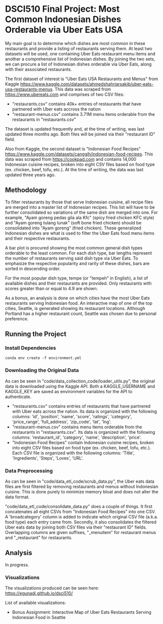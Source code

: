 # DSCI510 Final Project: Most Common Indonesian Dishes Orderable via Uber Eats USA

My main goal is to determine which dishes are most common in these restaurants and provide a listing of restaurants serving them. At least two datasets will be used, one containing Uber Eats restaurant menu items and another a comprehensive list of Indonesian dishes. By joining the two sets, we can procure a list of Indonesian dishes orderable via Uber Eats, along with their associated restaurants. 

The first dataset of interest is "Uber Eats USA Restaurants and Menus" from Kaggle <https://www.kaggle.com/datasets/ahmedshahriarsakib/uber-eats-usa-restaurants-menus>. This data was scraped from <https://www.ubereats.com> and comprises of two CSV files:

- "restaurants.csv" contains 40k+ entries of restaurants that have partnered with Uber eats accross the nation
- "restaurant-menus.csv" contains 3.71M menu items orderable from the restaurants in "restaurants.csv"

The dataset is updated frequently and, at the time of writing, was last updated three months ago. Both files will be joined via their "restaurant ID" field.

Also from Kaggle, the second dataset is "Indonesian Food Recipes" <https://www.kaggle.com/datasets/canggih/indonesian-food-recipes>. This data was scraped from <https://cookpad.com> and contains 14,000 Indonesian cuisine recipes, broken into eight CSV files based on food type (ex. chicken, beef, tofu, etc.). At the time of writing, the data was last updated three years ago.

## Methodology

To filter restaurants by those that serve Indonesian cuisine, all recipe files are merged into a master list of Indonesian recipes. This list will have to be further consolidated so variations of the same dish are merged into one. For example, "Ayam goreng pedas gila ala Kfc" (spicy fried chicken KFC style) and "Ayam goreng tulang lunak" (soft bone fried chicken) should be consolidated into "Ayam goreng" (fried chicken). These generalized Indonesian dishes are what is used to filter the Uber Eats food menu items and their respective restaurants.

A bar plot is procured showing the most common general dish types orderable to the least common. For each dish type, bar lengths represent the number of restaurants serving said dish type via Uber Eats. To emphasize the respective popularity and rarity of these dishes, bars are sorted in descending order.

For the most popular dish type, tempe (or "tempeh" in English), a list of available dishes and their restaurants are provided. Only restaurants with scores greater than or equal to 4.9 are shown.

As a bonus, an analysis is done on which cities have the most Uber Eats restaurants serving Indonesian food. An interactive map of one of the top cities, Seattle, is generated showing its restaurant locations. Although Portland has a higher restaurant count, Seattle was chosen due to personal preference.

## Running the Project

### Install Dependencies

```
conda env create -f environment.yml
```

### Downloading the Original Data

As can be seen in "code/data_collection_code/loader_utils.py", the original data is downloaded using the Kaggle API. Both a KAGGLE_USERNAME and KAGGLE_KEY are saved as environment variables for the API to authenticate.

- "restaurants.csv" contains entries of restaurants that have partnered with Uber eats across the nation. Its data is organized with the following columns: 'id', 'position', 'name', 'score', 'ratings', 'category', 'price_range', 'full_address', 'zip_code', 'lat', 'lng'.
- "restaurant-menus.csv" contains menu items orderable from the restaurants in "restaurants.csv". Its data is organized with the following columns: 'restaurant_id', 'category', 'name', 'description', 'price'.
- "Indonesian Food Recipes" contain Indonesian cuisine recipes, broken into eight CSV files based on food type (ex. chicken, beef, tofu, etc.). Each CSV file is organized with the following columns: 'Title', 'Ingredients', 'Steps', 'Loves', 'URL'.

### Data Preprocessing 

As can be seen in "code/data_etl_code/scrub_data.py", the Uber eats data files are first filtered by removing restaurants and menus without Indonesian cuisine. This is done purely to minimize memory bloat and does not alter the data format.

"code/data_etl_code/consolidate_data.py" does a couple of things. It first concatenates all eight CSVs from "Indonesian Food Recipes" into one CSV. A 'broadcategory' column is added to indicate which original CSV file (a.k.a. food type) each entry came from. Secondly, it also consolidates the filtered Uber eats data by joining both CSV files via their "restaurant ID" fields. Overlapping columns are given suffixes, "_menuitem" for restaurant menus and "_restaurant" for restaurants. 

## Analysis

In progress.

### Visualizations

The visualizations produced can be seen here:
https://egunadi.github.io/dsci510/

List of available visualizations:

- Bonus Assignment: Interactive Map of Uber Eats Restaurants Serving Indonesian Food in Seattle
